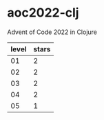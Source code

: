 # aoc2022-clj
Advent of Code 2022 in Clojure

| level | stars |
| ----- | ----- |
| 01    | 2     |
| 02    | 2     |
| 03    | 2     |
| 04    | 2     |
| 05    | 1     |